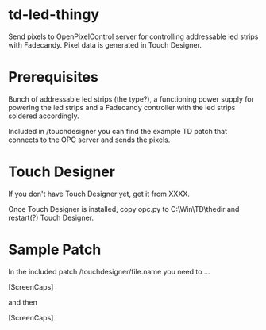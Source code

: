 td-led-thingy
=============

Send pixels to OpenPixelControl server for controlling addressable led strips with Fadecandy. Pixel data is generated in Touch Designer.


Prerequisites
=============

Bunch of addressable led strips (the type?), a functioning power supply for powering the led strips and a Fadecandy controller with the led strips soldered accordingly. 

Included in /touchdesigner you can find the example TD patch that connects to the OPC server and sends the pixels.


Touch Designer
=============

If you don't have Touch Designer yet, get it from XXXX. 

Once Touch Designer is installed, copy opc.py to C:\Win\TD\thedir and restart(?) Touch Designer.


Sample Patch
=============

In the included patch /touchdesigner/file.name you need to ...

[ScreenCaps]

and then

[ScreenCaps]



